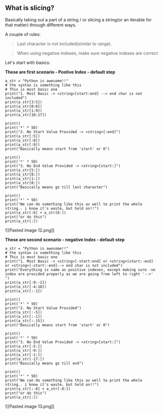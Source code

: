 ## What is slicing?
Basically taking out a part of a string / or slicing a string(or an iterable for that matter) through different ways.

A couple of rules:
> Last character is not included(similar to range).

> When using negative indexes, make sure negative indexes are correct

Let's start with basics:

**These are first scenario - Postive Index - default step**

```
a_str = "Python is awesome!!"
# the syntax is something like this
# This is most basic one
print("1. Most Basic -> <string>[start:end] --> end char is not included")
print(a_str[3:5])
print(a_str[0:8])
print(a_str[1:9])
print(a_str[10:17])

print()
print('*' * 50)
print("2. No Start Value Provided -> <string>[:end]")
print(a_str[:5])
print(a_str[:8])
print(a_str[:9])
print("Basically means start from 'start' or 0")

print()
print('*' * 50)
print("3. No End Value Provided -> <string>[start:]")
print(a_str[5:])
print(a_str[8:])
print(a_str[1:])
print(a_str[0:])
print("Basically means go till last character")

print()
print('*' * 50)
print("We can do something like this as well to print the whole string.. i know it's waste, but hold on!!")
print(a_str[:6] + a_str[6:])
print("or do this")
print(a_str[:])
```

![[Pasted image 12.png]]

**These are second scenario - negative Index - default step**

```
a_str = "Python is awesome!!"
# the syntax is something like this
# This is most basic one
print("1. Most Basic -> <string>[-start:end] or <string>[start:-end] or <string>[-start:-end]--> end char is not included")
print("Everything is same as positive indexes, except making sure -ve index are provided properly as we are going from left to right '-->' ")
print(a_str[-9:-2])
print(a_str[-4:18])
print(a_str[:-1])

print()
print('*' * 50)
print("2. No Start Value Provided")
print(a_str[:-5])
print(a_str[:-1])
print(a_str[:-15])
print("Basically means start from 'start' or 0")

print()
print('*' * 50)
print("3. No End Value Provided -> <string>[start:]")
print(a_str[-5:])
print(a_str[-9:])
print(a_str[-1:])
print(a_str[-17:])
print("Basically means go till end")

print()
print('*' * 50)
print("We can do something like this as well to print the whole string.. i know it's waste, but hold on!!")
print(a_str[:-8] + a_str[-8:])
print("or do this")
print(a_str[:])
```

![[Pasted image 13.png]]